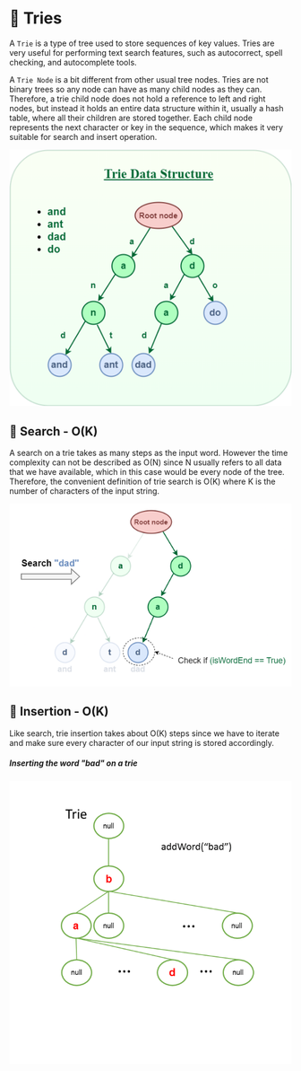 # :bookmark_tabs: Tries

A `Trie` is a type of tree used to store sequences of key values. Tries are very useful for performing text search features, such as autocorrect, spell checking, and autocomplete tools.

A `Trie Node` is a bit different from other usual tree nodes. Tries are not binary trees so any node can have as many child nodes as they can. Therefore, a trie child node does not hold a reference to left and right nodes, but instead it holds an entire data structure within it, usually a hash table, where all their children are stored together. Each child node represents the next character or key in the sequence, which makes it very suitable for search and insert operation.

![alt text](../../statics/images/tries.png)


## :bookmark_tabs: Search - O(K)

A search on a trie takes as many steps as the input word. However the time complexity can not be described as O(N) since N usually refers to all data that we have available, which in this case would be every node of the tree. Therefore, the convenient definition of trie search is O(K) where K is the number of characters of the input string.

![alt text](../../statics/images/trie-search.png)


## :bookmark_tabs: Insertion - O(K)

Like search, trie insertion takes about O(K) steps since we have to iterate and make sure every character of our input string is stored accordingly.

##### Inserting the word "bad" on a trie

![alt text](../../statics/images/trie-insertion.GIF)
